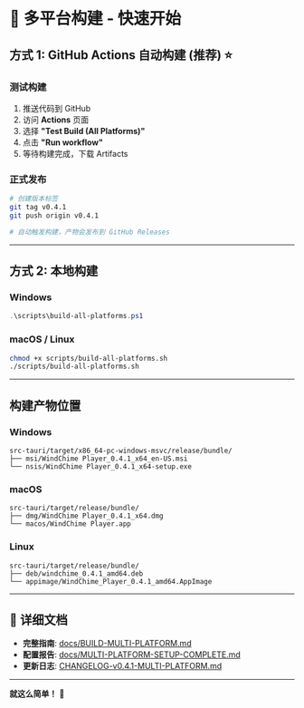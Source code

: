 # 🚀 多平台构建 - 快速开始

## 方式 1: GitHub Actions 自动构建 (推荐) ⭐

### 测试构建
1. 推送代码到 GitHub
2. 访问 **Actions** 页面
3. 选择 **"Test Build (All Platforms)"**
4. 点击 **"Run workflow"**
5. 等待构建完成，下载 Artifacts

### 正式发布
```bash
# 创建版本标签
git tag v0.4.1
git push origin v0.4.1

# 自动触发构建，产物会发布到 GitHub Releases
```

---

## 方式 2: 本地构建

### Windows
```powershell
.\scripts\build-all-platforms.ps1
```

### macOS / Linux
```bash
chmod +x scripts/build-all-platforms.sh
./scripts/build-all-platforms.sh
```

---

## 构建产物位置

### Windows
```
src-tauri/target/x86_64-pc-windows-msvc/release/bundle/
├── msi/WindChime Player_0.4.1_x64_en-US.msi
└── nsis/WindChime Player_0.4.1_x64-setup.exe
```

### macOS
```
src-tauri/target/release/bundle/
├── dmg/WindChime Player_0.4.1_x64.dmg
└── macos/WindChime Player.app
```

### Linux
```
src-tauri/target/release/bundle/
├── deb/windchime_0.4.1_amd64.deb
└── appimage/WindChime_Player_0.4.1_amd64.AppImage
```

---

## 📖 详细文档

- **完整指南**: [docs/BUILD-MULTI-PLATFORM.md](docs/BUILD-MULTI-PLATFORM.md)
- **配置报告**: [docs/MULTI-PLATFORM-SETUP-COMPLETE.md](docs/MULTI-PLATFORM-SETUP-COMPLETE.md)
- **更新日志**: [CHANGELOG-v0.4.1-MULTI-PLATFORM.md](CHANGELOG-v0.4.1-MULTI-PLATFORM.md)

---

**就这么简单！** 🎉

